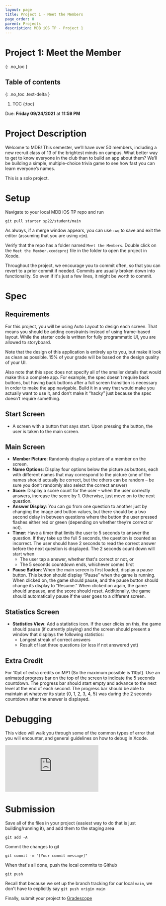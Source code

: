 ```yaml
---
layout: page
title: Project 1 - Meet the Members
page_order: 0
parent: Projects
description: MDB iOS TP - Project 1
---
```


# Project 1: Meet the Member
{: .no_toc }

## Table of contents
{: .no_toc .text-delta }

1. TOC
{:toc}

Due: **Friday 09/24/2021** at **11:59 PM**

# Project Description

Welcome to MDB! This semester, we’ll have over 50 members, including a new recruit class of 13 of the brightest minds on campus. What better way to get to know everyone in the club than to build an app about them? We’ll be building a simple, multiple-choice trivia game to see how fast you can learn everyone’s names.

This is a solo project.

# Setup

Navigate to your local MDB iOS TP repo and run
```shell
git pull starter sp22/student/main
```
As always, if a merge window appears, you can use `:wq` to save and exit the editor (assuming that you are using `vim`).

Verify that the repo has a folder named `Meet the Members`.  Double click on the `Meet the Member.xcodeproj` file in the folder to open the project in Xcode.

Throughout the project, we encourage you to commit often, so that you can revert to a prior commit if needed. Commits are usually broken down into functionality. So even if it's just a few lines, it might be worth to commit.

# Spec

## Requirements

For this project, you will be using Auto Layout to design each screen. That means you should be adding constraints instead of using frame-based layout. While the starter code is written for fully programmatic UI, you are allowed to storyboard.

Note that the design of this application is entirely up to you, but make it look as clean as possible. 15% of your grade will be based on the design quality of your UI.

Also note that this spec does not specify all of the smaller details that would make this a complete app. For example, the spec doesn’t require back buttons, but having back buttons after a full screen transition is necessary in order to make the app navigable. Build it in a way that would make you actually want to use it, and don’t make it “hacky” just because the spec doesn’t require something.

## Start Screen

- A screen with a button that says start. Upon pressing the button, the user is taken to the main screen.

## Main Screen

- **Member Picture**: Randomly display a picture of a member on the screen.
- **Name Options**: Display four options below the picture as buttons, each with different names that may correspond to the picture (one of the names should actually be correct, but the others can be random – be sure you don’t randomly also select the correct answer)
- **Score**: Display a score count for the user – when the user correctly answers, increase the score by 1. Otherwise, just move on to the next question.
- **Answer Display**: You can go from one question to another just by changing the image and button values, but there should be a two second delay in between questions where the button the user pressed flashes either red or green (depending on whether they’re correct or not).
- **Timer**: Have a timer that limits the user to 5 seconds to answer the question. If they take up the full 5 seconds, the question is counted as incorrect. The user should have 2 seconds to read the correct answer before the next question is displayed. The 2 seconds count down will start when
    - The user tap a answer, whether that's correct or not, or
    - The 5 seconds countdown ends, whichever comes first
- **Pause Button**: When the main screen is first loaded, display a pause button. This button should display “Pause” when the game is running. When clicked on, the game should pause, and the pause button should change its display to “Resume.” When clicked on again, the game should unpause, and the score should reset. Additionally, the game should automatically pause if the user goes to a different screen.

## Statistics Screen

- **Statistics View**: Add a statistics icon. If the user clicks on this, the game should pause (if currently playing) and the screen should present a window that displays the following statistics:
    - Longest streak of correct answers
    - Result of last three questions (or less if not answered yet)

## Extra Credit

For 10pt of extra credits on MP1 (So the maximum possible is 110pt). Use an animated progress bar on the top of the screen to indicate the 5 seconds countdown. The progress bar should start empty and advance to the next level at the end of each second. The progress bar should be able to maintain at whatever its state {0, 1, 2, 3, 4, 5} was during the 2 seconds countdown after the answer is displayed.

# Debugging

This video will walk you through some of the common types of error that you will encounter, and general guidelines on how to debug in Xcode.

<div class="video-wrapper">
<iframe src="https://www.youtube.com/embed/A6PxoXmp7SI" frameborder="0" allow="accelerometer; autoplay; clipboard-write; encrypted-media; gyroscope; picture-in-picture" allowfullscreen></iframe>
</div>

# Submission

Save all of the files in your project (easiest way to do that is just building/running it), and add them to the staging area 
```shell
git add -A
```
Commit the changes to git 
```shell
git commit -m "[Your commit message]"
```
When that's all done, push the local commits to Github 
```shell
git push
```
Recall that because we set up the branch tracking for our local `main`, we don't have to explicitly say `git push origin main`

Finally, submit your project to [Gradescope](https://www.gradescope.com)
